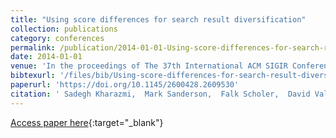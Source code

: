 ```yaml
---
title: "Using score differences for search result diversification"
collection: publications
category: conferences
permalink: /publication/2014-01-01-Using-score-differences-for-search-result-diversification
date: 2014-01-01
venue: 'In the proceedings of The 37th International ACM SIGIR Conference on Research and Development in Information Retrieval, SIGIR &apos;14, Gold Coast , QLD, Australia - July 06 - 11, 2014'
bibtexurl: '/files/bib/Using-score-differences-for-search-result-diversification.bib'
paperurl: 'https://doi.org/10.1145/2600428.2609530'
citation: ' Sadegh Kharazmi,  Mark Sanderson,  Falk Scholer,  David Vallet, &quot;Using score differences for search result diversification.&quot; In the proceedings of The 37th International ACM SIGIR Conference on Research and Development in Information Retrieval, SIGIR &amp;apos;14, Gold Coast , QLD, Australia - July 06 - 11, 2014, 2014.'
---
```

[Access paper here](https://doi.org/10.1145/2600428.2609530){:target="_blank"}
